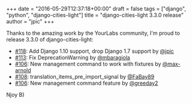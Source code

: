 +++
date = "2016-05-29T12:37:18+00:00"
draft = false
tags = ["django", "python", "django-cities-light"]
title = "django-cities-light 3.3.0 release"
author = "jpic"
+++

Thanks to the amazing work by the YourLabs community, I'm proud to release 3.3.0 of django-cities-light:

- [#118](https://github.com/yourlabs/django-autocomplete-light/issue/118): Add Django 1.10 support, drop Django 1.7 support by [@jpic](https://github.com/jpic)
- [#113](https://github.com/yourlabs/django-autocomplete-light/issue/113): Fix DeprecationWarning by [@mbaragiola](https://github.com/mbaragiola)
- [#106](https://github.com/yourlabs/django-autocomplete-light/issue/106): New management command to work with fixtures by [@max-arnold](https://github.com/max-arnold)
- [#108](https://github.com/yourlabs/django-autocomplete-light/issue/108): translation_items_pre_import_signal by [@FaBay89](https://github.com/FaBay89)
- [#106](https://github.com/yourlabs/django-autocomplete-light/issue/106): New management command feature by [@greeday2](https://github.com/greeday2)

Njoy B)
